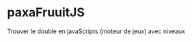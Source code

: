 # paxaFruuitJS
Trouver le double en javaScripts  (moteur de jeux) avec niveaux
<script>
  co,sole.log("---");
  </script>

